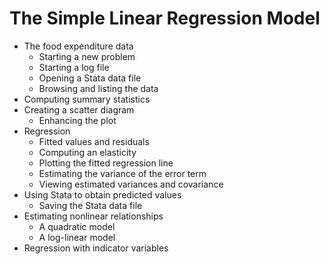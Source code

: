 # The Simple Linear Regression Model

- The food expenditure data
  - Starting a new problem
  - Starting a log file
  - Opening a Stata data file
  - Browsing and listing the data
- Computing summary statistics
- Creating a scatter diagram
  - Enhancing the plot
- Regression
  - Fitted values and residuals
  - Computing an elasticity
  - Plotting the fitted regression line
  - Estimating the variance of the error term
  - Viewing estimated variances and covariance
- Using Stata to obtain predicted values
  - Saving the Stata data file
- Estimating nonlinear relationships
  - A quadratic model
  - A log-linear model
- Regression with indicator variables
